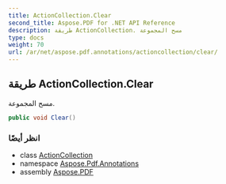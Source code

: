 ```yaml
---
title: ActionCollection.Clear
second_title: Aspose.PDF for .NET API Reference
description: طريقة ActionCollection. مسح المجموعة
type: docs
weight: 70
url: /ar/net/aspose.pdf.annotations/actioncollection/clear/
---
```

## طريقة ActionCollection.Clear

مسح المجموعة.

```csharp
public void Clear()
```

### انظر أيضًا

* class [ActionCollection](../)
* namespace [Aspose.Pdf.Annotations](../../../aspose.pdf.annotations/)
* assembly [Aspose.PDF](../../../)